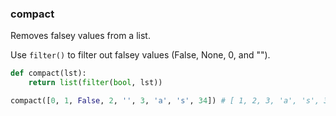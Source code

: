 ### compact

Removes falsey values from a list.

Use `filter()` to filter out falsey values (False, None, 0, and "").

```python
def compact(lst):
    return list(filter(bool, lst))
```

``` python
compact([0, 1, False, 2, '', 3, 'a', 's', 34]) # [ 1, 2, 3, 'a', 's', 34 ]
```
